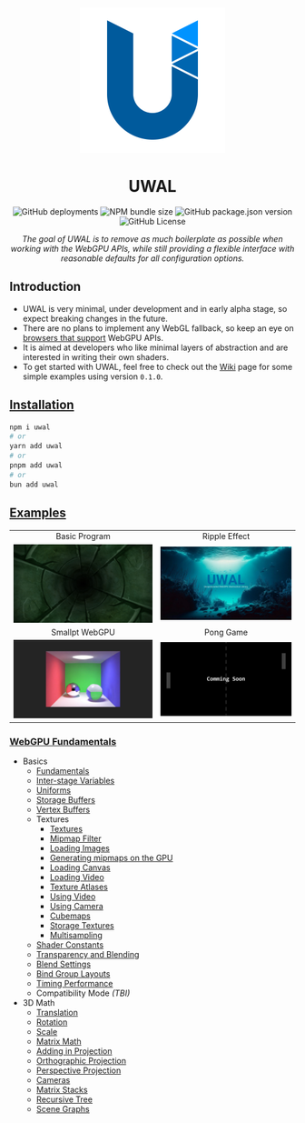 <p align="center">
  <a title="UWAL" href="https://ustymukhman.github.io/uwal/" target="_blank" rel="noopener noreferrer">
    <img alt="UWAL" src="assets/favicon.svg" width="256" height="256" />
  </a>
</p>

<h1 align="center">UWAL</h1>

<p align="center">
  <img alt="GitHub deployments" src="https://img.shields.io/github/deployments/UstymUkhman/uwal/github-pages?style=flat-square" />
  <img alt="NPM bundle size" src="https://img.shields.io/bundlejs/size/uwal?style=flat-square" />
  <img alt="GitHub package.json version" src="https://img.shields.io/github/package-json/v/UstymUkhman/uwal?color=orange&style=flat-square" />
  <img alt="GitHub License" src="https://img.shields.io/github/license/UstymUkhman/uwal?color=lightgrey&style=flat-square" />
</p>

<p align="center">
  <i>The goal of UWAL is to remove as much boilerplate as possible when working with the WebGPU APIs, while still providing a flexible interface with reasonable defaults for all configuration options.</i>
</p>

## Introduction

- UWAL is very minimal, under development and in early alpha stage, so expect breaking changes in the future.
- There are no plans to implement any WebGL fallback, so keep an eye on [browsers that support](https://caniuse.com/webgpu) WebGPU APIs.
- It is aimed at developers who like minimal layers of abstraction and are interested in writing their own shaders.
- To get started with UWAL, feel free to check out the [Wiki](https://github.com/UstymUkhman/uwal/wiki) page for some simple examples using version `0.1.0`.

## [Installation](https://www.npmjs.com/package/uwal)

```bash
npm i uwal
# or
yarn add uwal
# or
pnpm add uwal
# or
bun add uwal
```

## [Examples](https://ustymukhman.github.io/uwal/dist/examples/examples.html)

|   |   |
|:-:|:-:|
| Basic Program | Ripple Effect |
| [![Basic Program](assets/images/BasicProgram.jpg)](https://www.youtube.com/watch?v=TOCvJR07H6k) | [![Ripple Effect](assets/images/RippleEffect.jpg)](https://www.youtube.com/watch?v=j07n96qDe20) |
| Smallpt WebGPU | Pong Game |
| [![Smallpt WebGPU](assets/images/SmallptWebGPU.jpg)](https://ustymukhman.github.io/smallpt-webgpu/dist/) | [![Pong Game](assets/images/PongGame.jpg)]() |

### [WebGPU Fundamentals](https://webgpufundamentals.org/)

- Basics
  - [Fundamentals](https://ustymukhman.github.io/uwal/dist/lessons/lessons.html#fundamentals)
  - [Inter-stage Variables](https://ustymukhman.github.io/uwal/dist/lessons/lessons.html#inter-stage-variables)
  - [Uniforms](https://ustymukhman.github.io/uwal/dist/lessons/lessons.html#uniforms)
  - [Storage Buffers](https://ustymukhman.github.io/uwal/dist/lessons/lessons.html#storage-buffers)
  - [Vertex Buffers](https://ustymukhman.github.io/uwal/dist/lessons/lessons.html#vertex-buffers)
  - Textures
    - [Textures](https://ustymukhman.github.io/uwal/dist/lessons/lessons.html#textures)
    - [Mipmap Filter](https://ustymukhman.github.io/uwal/dist/lessons/lessons.html#mipmap-filter)
    - [Loading Images](https://ustymukhman.github.io/uwal/dist/lessons/lessons.html#loading-images)
    - [Generating mipmaps on the GPU](https://ustymukhman.github.io/uwal/dist/lessons/lessons.html#gpu-mipmaps)
    - [Loading Canvas](https://ustymukhman.github.io/uwal/dist/lessons/lessons.html#loading-canvas)
    - [Loading Video](https://ustymukhman.github.io/uwal/dist/lessons/lessons.html#loading-video)
    - [Texture Atlases](https://ustymukhman.github.io/uwal/dist/lessons/lessons.html#texture-atlases)
    - [Using Video](https://ustymukhman.github.io/uwal/dist/lessons/lessons.html#using-video)
    - [Using Camera](https://ustymukhman.github.io/uwal/dist/lessons/lessons.html#using-camera)
    - [Cubemaps](https://ustymukhman.github.io/uwal/dist/lessons/lessons.html#cubemaps)
    - [Storage Textures](https://ustymukhman.github.io/uwal/dist/lessons/lessons.html#storage-textures)
    - [Multisampling](https://ustymukhman.github.io/uwal/dist/lessons/lessons.html#multisampling)
  - [Shader Constants](https://ustymukhman.github.io/uwal/dist/lessons/lessons.html#shader-constants)
  - [Transparency and Blending](https://ustymukhman.github.io/uwal/dist/lessons/lessons.html#transparency)
  - [Blend Settings](https://ustymukhman.github.io/uwal/dist/lessons/lessons.html#blend-settings)
  - [Bind Group Layouts](https://ustymukhman.github.io/uwal/dist/lessons/lessons.html#bind-group-layouts)
  - [Timing Performance](https://ustymukhman.github.io/uwal/dist/lessons/lessons.html#timing-performance)
  - Compatibility Mode _(TBI)_
- 3D Math
  - [Translation](https://ustymukhman.github.io/uwal/dist/lessons/lessons.html#translation)
  - [Rotation](https://ustymukhman.github.io/uwal/dist/lessons/lessons.html#rotation)
  - [Scale](https://ustymukhman.github.io/uwal/dist/lessons/lessons.html#scale)
  - [Matrix Math](https://ustymukhman.github.io/uwal/dist/lessons/lessons.html#matrix-math)
  - [Adding in Projection](https://ustymukhman.github.io/uwal/dist/lessons/lessons.html#adding-projection)
  - [Orthographic Projection](https://ustymukhman.github.io/uwal/dist/lessons/lessons.html#orthographic-projection)
  - [Perspective Projection](https://ustymukhman.github.io/uwal/dist/lessons/lessons.html#perspective-projection)
  - [Cameras](https://ustymukhman.github.io/uwal/dist/lessons/lessons.html#cameras)
  - [Matrix Stacks](https://ustymukhman.github.io/uwal/dist/lessons/lessons.html#matrix-stacks)
  - [Recursive Tree](https://ustymukhman.github.io/uwal/dist/lessons/lessons.html#recursive-tree)
  - [Scene Graphs](https://ustymukhman.github.io/uwal/dist/lessons/lessons.html#scene-graphs)
